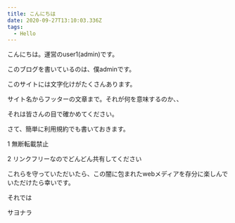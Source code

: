 ```yaml
---
title: こんにちは
date: 2020-09-27T13:10:03.336Z
tags:
  - Hello
---
```

こんにちは。運営のuser1(admin)です。

このブログを書いているのは、僕adminです。

このサイトには文字化けがたくさんあります。

サイト名からフッターの文章まで。それが何を意味するのか、、

それは皆さんの目で確かめてください。

さて、簡単に利用規約でも書いておきます。

1 無断転載禁止

2 リンクフリーなのでどんどん共有してください

これらを守っていただいたら、この闇に包まれたwebメディアを存分に楽しんでいただけたら幸いです。

それでは

サヨナラ